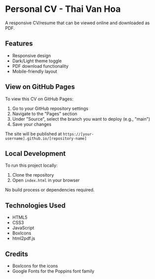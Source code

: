 # Personal CV - Thai Van Hoa

A responsive CV/resume that can be viewed online and downloaded as PDF.

## Features

- Responsive design
- Dark/Light theme toggle
- PDF download functionality
- Mobile-friendly layout

## View on GitHub Pages

To view this CV on GitHub Pages:

1. Go to your GitHub repository settings
2. Navigate to the "Pages" section
3. Under "Source", select the branch you want to deploy (e.g., "main")
4. Save your changes

The site will be published at `https://[your-username].github.io/[repository-name]`

## Local Development

To run this project locally:

1. Clone the repository
2. Open `index.html` in your browser

No build process or dependencies required.

## Technologies Used

- HTML5
- CSS3
- JavaScript
- BoxIcons
- html2pdf.js

## Credits

- BoxIcons for the icons
- Google Fonts for the Poppins font family
